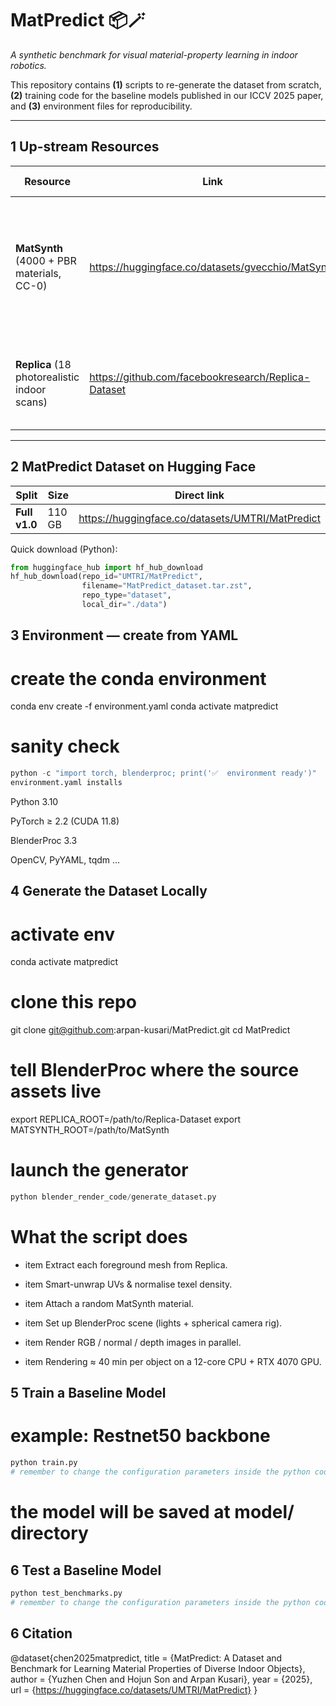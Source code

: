 # MatPredict 📦🪄  
*A synthetic benchmark for visual material-property learning in indoor robotics.*

This repository contains **(1)** scripts to re-generate the dataset from scratch, **(2)** training code for the baseline models published in our ICCV 2025 paper, and **(3)** environment files for reproducibility.

---

## 1  Up-stream Resources

| Resource | Link | What we use it for |
|----------|------|--------------------|
| **MatSynth** (4000 + PBR materials, CC-0) | <https://huggingface.co/datasets/gvecchio/MatSynth>| Randomly sampled to create diverse material stacks (base-colour, roughness, metallic, etc.). |
| **Replica** (18 photorealistic indoor scans) | <https://github.com/facebookresearch/Replica-Dataset> | Source of high-quality object meshes and HDR textures. |

---

## 2  MatPredict Dataset on Hugging Face

| Split | Size | Direct link |
|-------|------|-------------|
| **Full v1.0** | 110 GB | <https://huggingface.co/datasets/UMTRI/MatPredict> | 

Quick download (Python):

```python
from huggingface_hub import hf_hub_download
hf_hub_download(repo_id="UMTRI/MatPredict",
                filename="MatPredict_dataset.tar.zst",
                repo_type="dataset",
                local_dir="./data")
```


 
## 3 Environment — create from YAML

# create the conda environment
conda env create -f environment.yaml
conda activate matpredict

# sanity check
```python
python -c "import torch, blenderproc; print('✅  environment ready')"
environment.yaml installs
```

Python 3.10

PyTorch ≥ 2.2 (CUDA 11.8)

BlenderProc 3.3

OpenCV, PyYAML, tqdm …



## 4 Generate the Dataset Locally
# activate env
conda activate matpredict

# clone this repo
git clone git@github.com:arpan-kusari/MatPredict.git
cd MatPredict

# tell BlenderProc where the source assets live
export REPLICA_ROOT=/path/to/Replica-Dataset
export MATSYNTH_ROOT=/path/to/MatSynth

# launch the generator
```python
python blender_render_code/generate_dataset.py
```

# What the script does

- item Extract each foreground mesh from Replica.

- item Smart-unwrap UVs & normalise texel density.

- item Attach a random MatSynth material.

- item Set up BlenderProc scene (lights + spherical camera rig).

- item Render RGB / normal / depth images in parallel.

- item Rendering ≈ 40 min per object on a 12-core CPU + RTX 4070 GPU.


## 5 Train a Baseline Model
# example: Restnet50 backbone
```python
python train.py
# remember to change the configuration parameters inside the python code
```
# the model will be saved at model/ directory 

## 6 Test a Baseline Model 
```python
python test_benchmarks.py
# remember to change the configuration parameters inside the python code
```

## 6 Citation
 
@dataset{chen2025matpredict,
  title  = {MatPredict: A Dataset and Benchmark for Learning Material Properties of Diverse Indoor Objects},
  author = {Yuzhen Chen and Hojun Son and Arpan Kusari},
  year   = {2025},
  url    = {https://huggingface.co/datasets/UMTRI/MatPredict}
}

 
